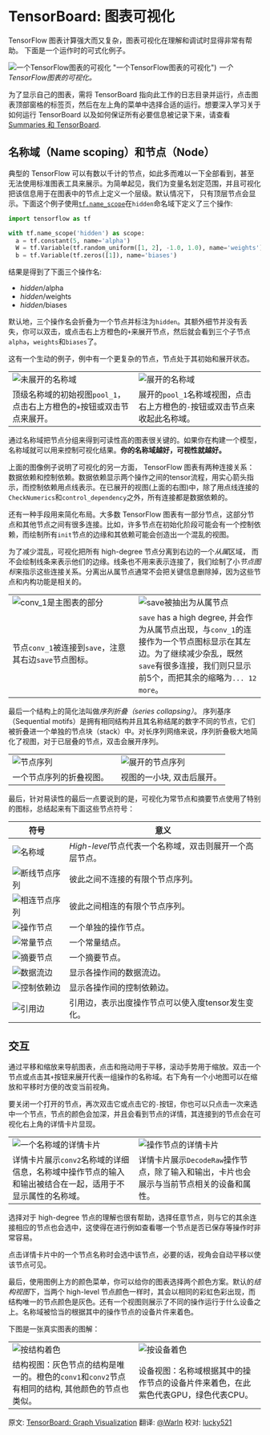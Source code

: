 # TensorBoard: 图表可视化 <a class="md-anchor" id="AUTOGENERATED-tensorboard--graph-visualization"></a>

TensorFlow 图表计算强大而又复杂，图表可视化在理解和调试时显得非常有帮助。 下面是一个运作时的可式化例子。

![一个TensorFlow图表的可视化](../images/graph_vis_animation.gif)
"一个TensorFlow图表的可视化")
*一个TensorFlow图表的可视化。*

为了显示自己的图表，需将 TensorBoard 指向此工作的日志目录并运行，点击图表顶部窗格的标签页，然后在左上角的菜单中选择合适的运行。想要深入学习关于如何运行 TensorBoard 以及如何保证所有必要信息被记录下来，请查看 [Summaries 和 TensorBoard](../../../how_tos/summaries_and_tensorboard/index.md).

## 名称域（Name scoping）和节点（Node） <a class="md-anchor" id="AUTOGENERATED-name-scoping-and-nodes"></a>

典型的 TensorFlow 可以有数以千计的节点，如此多而难以一下全部看到，甚至无法使用标准图表工具来展示。为简单起见，我们为变量名划定范围，并且可视化把该信息用于在图表中的节点上定义一个层级。默认情况下， 只有顶层节点会显示。下面这个例子使用[`tf.name_scope`](../api_docs/python/framework.md#name_scope)在`hidden`命名域下定义了三个操作:

```python
import tensorflow as tf

with tf.name_scope('hidden') as scope:
  a = tf.constant(5, name='alpha')
  W = tf.Variable(tf.random_uniform([1, 2], -1.0, 1.0), name='weights')
  b = tf.Variable(tf.zeros([1]), name='biases')
```

结果是得到了下面三个操作名:

* *hidden*/alpha
* *hidden*/weights
* *hidden*/biases

默认地，三个操作名会折叠为一个节点并标注为`hidden`。其额外细节并没有丢失，你可以双击，或点击右上方橙色的`+`来展开节点，然后就会看到三个子节点`alpha`，`weights`和`biases`了。

这有一个生动的例子，例中有一个更复杂的节点，节点处于其初始和展开状态。

<table width="100%;">
  <tr>
    <td style="width: 50%;">
      <img src="../images/pool1_collapsed.png" alt="未展开的名称域" title="未展开的名称域" />
    </td>
    <td style="width: 50%;">
      <img src="../images/pool1_expanded.png" alt="展开的名称域" title="展开的名称域" />
    </td>
  </tr>
  <tr>
    <td style="width: 50%;">
      顶级名称域的初始视图<code>pool_1</code>，点击右上方橙色的<code>+</code>按钮或双击节点来展开。
    </td>
    <td style="width: 50%;">
      展开的<code>pool_1</code>名称域视图，点击右上方橙色的<code>-</code>按钮或双击节点来收起此名称域。
    </td>
  </tr>
</table>

通过名称域把节点分组来得到可读性高的图表很关键的。如果你在构建一个模型，名称域就可以用来控制可视化结果。**你的名称域越好，可视性就越好。**

上面的图像例子说明了可视化的另一方面， TensorFlow 图表有两种连接关系：数据依赖和控制依赖。数据依赖显示两个操作之间的tensor流程，用实心箭头指示，而控制依赖用点线表示。在已展开的视图(上面的右图)中，除了用点线连接的`CheckNumerics`和`control_dependency`之外，所有连接都是数据依赖的。

还有一种手段用来简化布局。大多数 TensorFlow 图表有一部分节点，这部分节点和其他节点之间有很多连接。比如，许多节点在初始化阶段可能会有一个控制依赖，而绘制所有`init`节点的边缘和其依赖可能会创造出一个混乱的视图。

为了减少混乱，可视化把所有 high-degree 节点分离到右边的一个*从属*区域， 而不会绘制线条来表示他们的边缘。线条也不用来表示连接了，我们绘制了小*节点图标*来指示这些连接关系。分离出从属节点通常不会把关键信息删除掉，因为这些节点和内构功能是相关的。

<table width="100%;">
  <tr>
    <td style="width: 50%;">
      <img src="../images/conv_1.png" alt="conv_1是主图表的部分" title="conv_1是主图表的部分" />
    </td>
    <td style="width: 50%;">
      <img src="../images/save.png" alt="save被抽出为从属节点" title="save被抽出为从属节点" />
    </td>
  </tr>
  <tr>
    <td style="width: 50%;">
      节点<code>conv_1</code>被连接到<code>save</code>，注意其右边<code>save</code>节点图标。
    </td>
    <td style="width: 50%;">
      <code>save</code> has a high degree, 并会作为从属节点出现，与<code>conv_1</code>的连接作为一个节点图标显示在其左边。为了继续减少杂乱，既然<code>save</code>有很多连接，我们则只显示前5个，而把其余的缩略为<code>... 12 more</code>。
    </td>
  </tr>
</table>

最后一个结构上的简化法叫做*序列折叠（series collapsing）*。 序列基序（Sequential motifs）是拥有相同结构并且其名称结尾的数字不同的节点，它们被折叠进一个单独的节点块（stack）中。对长序列网络来说，序列折叠极大地简化了视图，对于已层叠的节点，双击会展开序列。

<table width="100%;">
  <tr>
    <td style="width: 50%;">
      <img src="../images/series.png" alt="节点序列" title="节点序列" />
    </td>
    <td style="width: 50%;">
      <img src="../images/series_expanded.png" alt="展开的节点序列" title="展开的节点序列" />
    </td>
  </tr>
  <tr>
    <td style="width: 50%;">
      一个节点序列的折叠视图。
    </td>
    <td style="width: 50%;">
      视图的一小块, 双击后展开。
    </td>
  </tr>
</table>

最后，针对易读性的最后一点要说到的是，可视化为常节点和摘要节点使用了特别的图标，总结起来有下面这些节点符号：

符号 | 意义
--- | ---
![名称域](../images/namespace_node.png "名称域") | *High-level*节点代表一个名称域，双击则展开一个高层节点。
![断线节点序列](../images/horizontal_stack.png "断线节点序列") | 彼此之间不连接的有限个节点序列。
![相连节点序列](../images/vertical_stack.png "相连节点序列") | 彼此之间相连的有限个节点序列。
![操作节点](../images/op_node.png "操作节点") | 一个单独的操作节点。
![常量节点](../images/constant.png "常量节点") | 一个常量结点。
![摘要节点](../images/summary.png "摘要节点") | 一个摘要节点。
![数据流边](../images/dataflow_edge.png "数据流边") | 显示各操作间的数据流边。
![控制依赖边](../images/control_edge.png "控制依赖边") | 显示各操作间的控制依赖边。
![引用边](../images/reference_edge.png "引用边") | 引用边，表示出度操作节点可以使入度tensor发生变化。

## 交互 <a class="md-anchor" id="AUTOGENERATED-interaction"></a>

通过平移和缩放来导航图表，点击和拖动用于平移，滚动手势用于缩放。双击一个节点或点击其`+`按钮来展开代表一组操作的名称域。右下角有一个小地图可以在缩放和平移时方便的改变当前视角。

要关闭一个打开的节点，再次双击它或点击它的`-`按钮，你也可以只点击一次来选中一个节点，节点的颜色会加深，并且会看到节点的详情，其连接到的节点会在可视化右上角的详情卡片显现。

<table width="100%;">
  <tr>
    <td style="width: 50%;">
      <img src="../images/infocard.png" alt="一个名称域的详情卡片" title="一个名称域的详情卡片" />
    </td>
    <td style="width: 50%;">
      <img src="../images/infocard_op.png" alt="操作节点的详情卡片" title="操作节点的详情卡片" />
    </td>
  </tr>
  <tr>
    <td style="width: 50%;">
      详情卡片展示<code>conv2</code>名称域的详细信息，名称域中操作节点的输入和输出被结合在一起，适用于不显示属性的名称域。
    </td>
    <td style="width: 50%;">
      详情卡片展示<code>DecodeRaw</code>操作节点，除了输入和输出，卡片也会展示与当前节点相关的设备和属性。
    </td>
  </tr>
</table>

选择对于 high-degree 节点的理解也很有帮助，选择任意节点，则与它的其余连接相应的节点也会选中，这使得在进行例如查看哪一个节点是否已保存等操作时非常容易。

点击详情卡片中的一个节点名称时会选中该节点，必要的话，视角会自动平移以使该节点可见。

最后，使用图例上方的颜色菜单，你可以给你的图表选择两个颜色方案。默认的*结构视图*下，当两个 high-level 节点颜色一样时，其会以相同的彩虹色彩出现，而结构唯一的节点颜色是灰色。还有一个视图则展示了不同的操作运行于什么设备之上。名称域被恰当的根据其中的操作节点的设备片件来着色。

下图是一张真实图表的图解：

<table width="100%;">
  <tr>
    <td style="width: 50%;">
      <img src="../images/colorby_structure.png" alt="按结构着色" title="按结构着色" />
    </td>
    <td style="width: 50%;">
      <img src="../images/colorby_device.png" alt="按设备着色" title="按设备着色" />
    </td>
  </tr>
  <tr>
    <td style="width: 50%;">
      结构视图：灰色节点的结构是唯一的。橙色的<code>conv1</code>和<code>conv2</code>节点有相同的结构, 其他颜色的节点也类似。
    </td>
    <td style="width: 50%;">
      设备视图：名称域根据其中的操作节点的设备片件来着色，在此紫色代表GPU，绿色代表CPU。
    </td>
  </tr>
</table>

原文: [TensorBoard: Graph Visualization](../images/index.html#tensorboard-graph-visualization)
翻译: [@Warln](https://github.com/Warln)  校对: [lucky521](https://github.com/lucky521)
